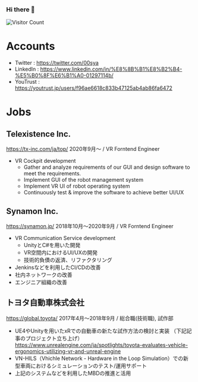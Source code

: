 ### Hi there 🌱

![Visitor Count](https://profile-counter.glitch.me/DBKKH/count.svg)

# Accounts
- Twitter : https://twitter.com/00sya
- LinkedIn : https://www.linkedin.com/in/%E8%8B%B1%E8%B2%B4-%E5%B0%8F%E6%B1%A0-01297114b/
- YouTrust : https://youtrust.jp/users/f96ae6618c833b47125ab4ab86fa6472

# Jobs

## Telexistence Inc.
https://tx-inc.com/ja/top/
2020年9月〜 / VR Forntend Engineer
- VR Cockpit development
  - Gather and analyze requirements of our GUI and design software to meet the requirements.
  - Implement GUI of the robot management system
  - Implement VR UI of robot operating system
  - Continuously test & improve the software to achieve better UI/UX 


## Synamon Inc.
https://synamon.jp/
2018年10月〜2020年9月 / VR Forntend Engineer

- VR Communication Service development
  - UnityとC#を用いた開発
  - VR空間内におけるUI/UXの開発
  - 技術的負債の返済、リファクタリング
-  Jenkinsなどを利用したCI/CDの改善
- 社内ネットワークの改善
- エンジニア組織の改善


## トヨタ自動車株式会社
https://global.toyota/
2017年4月〜2018年9月 / 総合職(技術職), 試作部

- UE4やUnityを用いたxRでの自動車の新たな試作方法の検討と実装
（下記記事のプロジェクト立ち上げ）
https://www.unrealengine.com/ja/spotlights/toyota-evaluates-vehicle-ergonomics-utilizing-vr-and-unreal-engine
- VN-HILS（Vhichle Network - Hardware in the Loop Simulation）での新型車両におけるシミュレーションのテスト/運用サポート
- 上記のシステムなどを利用したMBDの推進と活用

<!--
**DBKKH/DBKKH** is a ✨ _special_ ✨ repository because its `README.md` (this file) appears on your GitHub profile.

reference of counter:https://crieit.net/posts/GitHub-README

Here are some ideas to get you started:

- 🔭 I’m currently working on ...
- 🌱 I’m currently learning ...
- 👯 I’m looking to collaborate on ...
- 🤔 I’m looking for help with ...
- 💬 Ask me about ...
- 📫 How to reach me: ...
- 😄 Pronouns: ...
- ⚡ Fun fact: ...
-->
